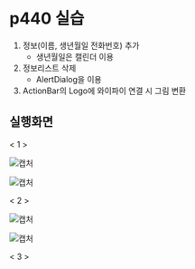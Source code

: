 # p440 실습

1. 정보(이름, 생년월일 전화번호) 추가 
   - 생년월일은 캘린더 이용
2. 정보리스트 삭제
   - AlertDialog을 이용
3. ActionBar의 Logo에 와이파이 연결 시 그림 변환

## 실행화면

< 1 >

![캡처](https://user-images.githubusercontent.com/24764210/96098839-8d077600-0f0d-11eb-89b0-de220e548bc3.PNG) 

![캡처](https://user-images.githubusercontent.com/24764210/96098994-b58f7000-0f0d-11eb-8f6e-23c2d7fc0e6a.PNG) 

< 2 >

![캡처](https://user-images.githubusercontent.com/24764210/96099091-d2c43e80-0f0d-11eb-9c14-b5491c5ee6f6.PNG) 

![캡처](https://user-images.githubusercontent.com/24764210/96099311-0ef79f00-0f0e-11eb-8eb0-c441f96629b2.PNG) 

< 3 >